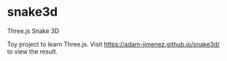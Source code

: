 # snake3d
Three.js Snake 3D

Toy project to learn Three.js. Visit https://adam-jimenez.github.io/snake3d/ to view the result.
